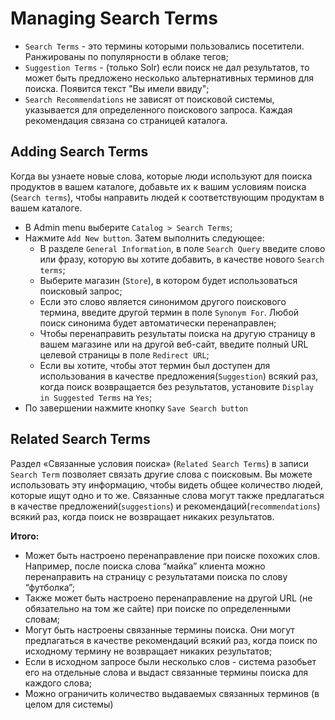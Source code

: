 # Managing Search Terms
* `Search Terms` - это термины которыми пользовались посетители. Ранжированы по популярности в облаке тегов;
* `Suggestion Terms` - (только Solr) если поиск не дал результатов, то может быть предложено несколько альтернативных терминов для поиска. Появится текст "Вы имели ввиду";
* `Search Recommendations` не зависят от поисковой системы, указывается для определенного поискового запроса. Каждая рекомендация связана со страницей каталога.


## Adding Search Terms
Когда вы узнаете новые слова, которые люди используют для поиска продуктов в вашем каталоге, добавьте их к вашим условиям поиска (`Search terms`), 
чтобы направить людей к соответствующим продуктам в вашем каталоге.
* В Admin menu выберите `Catalog > Search Terms`;
* Нажмите `Add New button`. Затем выполнить следующее:
  * В разделе `General Information`, в поле `Search Query` введите слово или фразу, которую вы хотите добавить, в качестве нового `Search terms`;
  * Выберите магазин (`Store`), в котором будет использоваться поисковый запрос;
  * Если это слово является синонимом другого поискового термина, введите другой термин в поле `Synonym For`. Любой поиск синонима будет автоматически перенаправлен;
  * Чтобы перенаправить результаты поиска на другую страницу в вашем магазине или на другой веб-сайт, введите
    полный URL целевой страницы в поле `Redirect URL`;
  * Если вы хотите, чтобы этот термин был доступен для использования в качестве предложения(`Suggestion`) всякий раз, когда поиск возвращается
    без результатов, установите `Display in Suggested Terms` на `Yes`;
* По завершении нажмите кнопку `Save Search button`

## Related Search Terms
Раздел «Связанные условия поиска» (`Related Search Terms`) в записи `Search Term` позволяет связать другие слова с поисковым. Вы можете использовать эту информацию, 
чтобы видеть общее количество людей, которые ищут одно и то же. Связанные слова могут также предлагаться в качестве предложений(`suggestions`) и рекомендаций(`recommendations`) всякий раз, 
когда поиск не возвращает никаких результатов.

__Итого:__
* Может быть настроено перенаправление при поиске похожих слов. Например, после поиска слова “майка” клиента можно перенаправить на страницу с результатами поиска по слову “футболка”;
* Также может быть настроено перенаправление на другой URL (не обязательно на том же сайте) при поиске по определенными словам;
* Могут быть настроены связанные термины поиска. Они могут предлагаться в качестве рекомендаций всякий раз, когда поиск по исходному термину не возвращает никаких результатов;
* Если в исходном запросе были несколько слов - система разобьет его на отдельные слова и выдаст связанные термины поиска для каждого слова;
* Можно ограничить количество выдаваемых связанных терминов (в целом для системы)